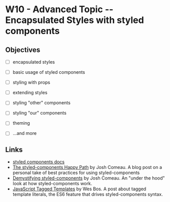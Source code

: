 # W10 - Advanced Topic -- Encapsulated Styles with styled components 

## Objectives
- [ ] encapsulated styles
- [ ] basic usage of styled components
- [ ] styling with props
- [ ] extending styles
- [ ] styling "other" components
- [ ] styling "our" components
- [ ] theming
- [ ] ...and more


## Links
- [styled components docs](https://styled-components.com/)
- [The styled-components Happy Path](https://www.joshwcomeau.com/css/styled-components/) by Josh Comeau. A blog post on a personal take of best practices for using styled-components
- [Demystifying styled-components](https://www.joshwcomeau.com/react/demystifying-styled-components/) by Josh Comeau. An "under the hood" look at how styled-components work.
- [JavaScript Tagged Templates](https://wesbos.com/tagged-template-literals) by Wes Bos. A post about tagged template literals, the ES6 feature that drives styled-components syntax.